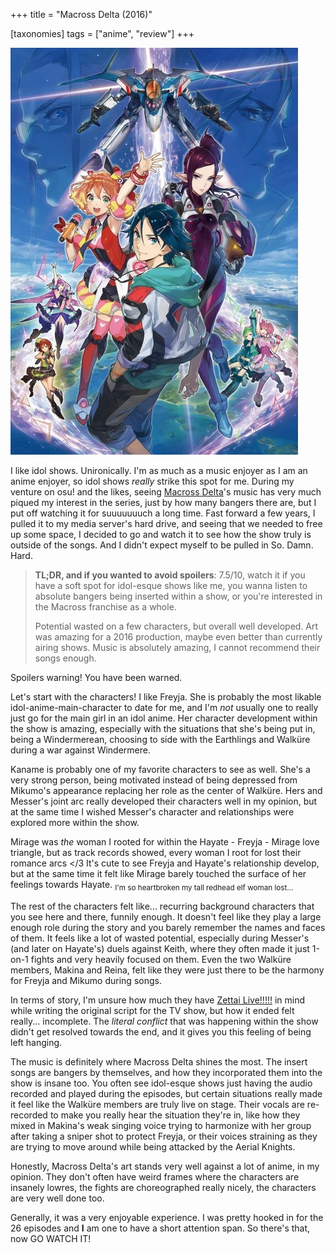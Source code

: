 +++
title = "Macross Delta (2016)"

[taxonomies]
tags = ["anime", "review"]
+++

![Macross Delta poster](/image/macross-delta/poster.jpg)

I like idol shows. Unironically. I'm as much as a music enjoyer as I am an anime enjoyer, so idol shows *really* strike this spot for me. During my venture on osu! and the likes, seeing [Macross Delta](https://anilist.co/anime/20680)'s music has very much piqued my interest in the series, just by how many bangers there are, but I put off watching it for suuuuuuuch a long time. Fast forward a few years, I pulled it to my media server's hard drive, and seeing that we needed to free up some space, I decided to go and watch it to see how the show truly is outside of the songs. And I didn't expect myself to be pulled in So. Damn. Hard.

> **TL;DR, and if you wanted to avoid spoilers**: 7.5/10, watch it if you have a soft spot for idol-esque shows like me, you wanna listen to absolute bangers being inserted within a show, or you're interested in the Macross franchise as a whole.
>
> Potential wasted on a few characters, but overall well developed. Art was amazing for a 2016 production, maybe even better than currently airing shows. Music is absolutely amazing, I cannot recommend their songs enough.

Spoilers warning! You have been warned.

Let's start with the characters! I like Freyja. She is probably the most likable idol-anime-main-character to date for me, and I'm *not* usually one to really just go for the main girl in an idol anime. Her character development within the show is amazing, especially with the situations that she's being put in, being a Windermerean, choosing to side with the Earthlings and Walküre during a war against Windermere.

Kaname is probably one of my favorite characters to see as well. She's a very strong person, being motivated instead of being depressed from Mikumo's appearance replacing her role as the center of Walküre. Hers and Messer's joint arc really developed their characters well in my opinion, but at the same time I wished Messer's character and relationships were explored more within the show.

Mirage was *the* woman I rooted for within the Hayate - Freyja - Mirage love triangle, but as track records showed, every woman I root for lost their romance arcs </3 It's cute to see Freyja and Hayate's relationship develop, but at the same time it felt like Mirage barely touched the surface of her feelings towards Hayate. <sub>I'm so heartbroken my tall redhead elf woman lost...</sub>

The rest of the characters felt like... recurring background characters that you see here and there, funnily enough. It doesn't feel like they play a large enough role during the story and you barely remember the names and faces of them. It feels like a lot of wasted potential, especially during Messer's (and later on Hayate's) duels against Keith, where they often made it just 1-on-1 fights and very heavily focused on them. Even the two Walküre members, Makina and Reina, felt like they were just there to be the harmony for Freyja and Mikumo during songs.

In terms of story, I'm unsure how much they have [Zettai Live!!!!!](https://anilist.co/anime/118126) in mind while writing the original script for the TV show, but how it ended felt really... incomplete. The *literal conflict* that was happening within the show didn't get resolved towards the end, and it gives you this feeling of being left hanging.

The music is definitely where Macross Delta shines the most. The insert songs are bangers by themselves, and how they incorporated them into the show is insane too. You often see idol-esque shows just having the audio recorded and played during the episodes, but certain situations really made it feel like the Walküre members are truly live on stage. Their vocals are re-recorded to make you really hear the situation they're in, like how they mixed in Makina's weak singing voice trying to harmonize with her group after taking a sniper shot to protect Freyja, or their voices straining as they are trying to move around while being attacked by the Aerial Knights.

Honestly, Macross Delta's art stands very well against a lot of anime, in my opinion. They don't often have weird frames where the characters are insanely lowres, the fights are choreographed really nicely, the characters are very well done too.

Generally, it was a very enjoyable experience. I was pretty hooked in for the 26 episodes and **I** am one to have a short attention span. So there's that, now GO WATCH IT!
